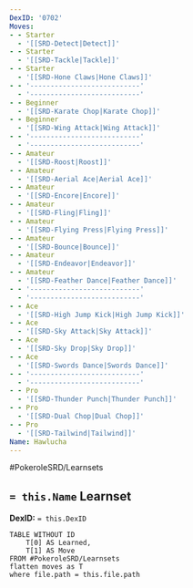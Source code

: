 ```yaml
---
DexID: '0702'
Moves:
- - Starter
  - '[[SRD-Detect|Detect]]'
- - Starter
  - '[[SRD-Tackle|Tackle]]'
- - Starter
  - '[[SRD-Hone Claws|Hone Claws]]'
- - '---------------------------'
  - '---------------------------'
- - Beginner
  - '[[SRD-Karate Chop|Karate Chop]]'
- - Beginner
  - '[[SRD-Wing Attack|Wing Attack]]'
- - '---------------------------'
  - '---------------------------'
- - Amateur
  - '[[SRD-Roost|Roost]]'
- - Amateur
  - '[[SRD-Aerial Ace|Aerial Ace]]'
- - Amateur
  - '[[SRD-Encore|Encore]]'
- - Amateur
  - '[[SRD-Fling|Fling]]'
- - Amateur
  - '[[SRD-Flying Press|Flying Press]]'
- - Amateur
  - '[[SRD-Bounce|Bounce]]'
- - Amateur
  - '[[SRD-Endeavor|Endeavor]]'
- - Amateur
  - '[[SRD-Feather Dance|Feather Dance]]'
- - '---------------------------'
  - '---------------------------'
- - Ace
  - '[[SRD-High Jump Kick|High Jump Kick]]'
- - Ace
  - '[[SRD-Sky Attack|Sky Attack]]'
- - Ace
  - '[[SRD-Sky Drop|Sky Drop]]'
- - Ace
  - '[[SRD-Swords Dance|Swords Dance]]'
- - '---------------------------'
  - '---------------------------'
- - Pro
  - '[[SRD-Thunder Punch|Thunder Punch]]'
- - Pro
  - '[[SRD-Dual Chop|Dual Chop]]'
- - Pro
  - '[[SRD-Tailwind|Tailwind]]'
Name: Hawlucha
---
```


#PokeroleSRD/Learnsets

## `= this.Name` Learnset

**DexID:** `= this.DexID`

```dataview
TABLE WITHOUT ID
    T[0] AS Learned,
    T[1] AS Move
FROM #PokeroleSRD/Learnsets
flatten moves as T
where file.path = this.file.path
```

